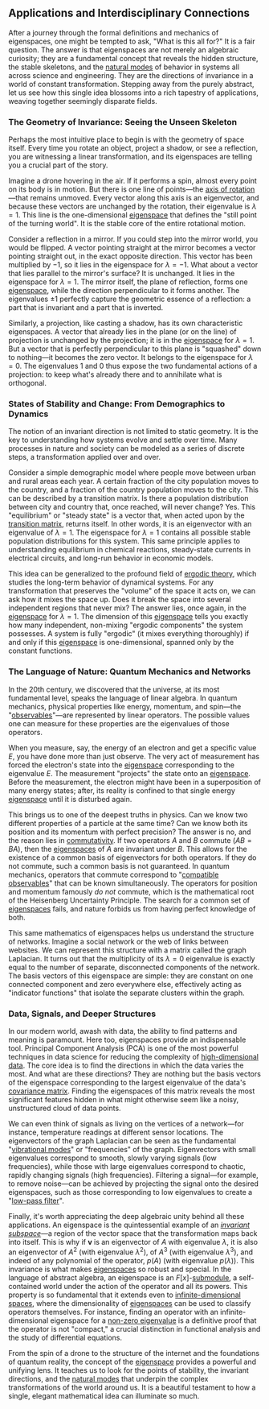 ## Applications and Interdisciplinary Connections

After a journey through the formal definitions and mechanics of eigenspaces, one might be tempted to ask, "What is this all for?" It is a fair question. The answer is that eigenspaces are not merely an algebraic curiosity; they are a fundamental concept that reveals the hidden structure, the stable skeletons, and the [natural modes](@article_id:276512) of behavior in systems all across science and engineering. They are the directions of invariance in a world of constant transformation. Stepping away from the purely abstract, let us see how this single idea blossoms into a rich tapestry of applications, weaving together seemingly disparate fields.

### The Geometry of Invariance: Seeing the Unseen Skeleton

Perhaps the most intuitive place to begin is with the geometry of space itself. Every time you rotate an object, project a shadow, or see a reflection, you are witnessing a linear transformation, and its eigenspaces are telling you a crucial part of the story.

Imagine a drone hovering in the air. If it performs a spin, almost every point on its body is in motion. But there is one line of points—the [axis of rotation](@article_id:186600)—that remains unmoved. Every vector along this axis is an eigenvector, and because these vectors are unchanged by the rotation, their eigenvalue is $\lambda=1$. This line is the one-dimensional [eigenspace](@article_id:150096) that defines the "still point of the turning world". It is the stable core of the entire rotational motion.

Consider a reflection in a mirror. If you could step into the mirror world, you would be flipped. A vector pointing straight at the mirror becomes a vector pointing straight out, in the exact opposite direction. This vector has been multiplied by $-1$, so it lies in the eigenspace for $\lambda=-1$. What about a vector that lies parallel to the mirror's surface? It is unchanged. It lies in the eigenspace for $\lambda=1$. The mirror itself, the plane of reflection, forms one [eigenspace](@article_id:150096), while the direction perpendicular to it forms another. The eigenvalues $\pm 1$ perfectly capture the geometric essence of a reflection: a part that is invariant and a part that is inverted.

Similarly, a projection, like casting a shadow, has its own characteristic eigenspaces. A vector that already lies in the plane (or on the line) of projection is unchanged by the projection; it is in the [eigenspace](@article_id:150096) for $\lambda=1$. But a vector that is perfectly perpendicular to this plane is "squashed" down to nothing—it becomes the zero vector. It belongs to the eigenspace for $\lambda=0$. The eigenvalues $1$ and $0$ thus expose the two fundamental actions of a projection: to keep what's already there and to annihilate what is orthogonal.

### States of Stability and Change: From Demographics to Dynamics

The notion of an invariant direction is not limited to static geometry. It is the key to understanding how systems evolve and settle over time. Many processes in nature and society can be modeled as a series of discrete steps, a transformation applied over and over.

Consider a simple demographic model where people move between urban and rural areas each year. A certain fraction of the city population moves to the country, and a fraction of the country population moves to the city. This can be described by a transition matrix. Is there a population distribution between city and country that, once reached, will never change? Yes. This "equilibrium" or "steady state" is a vector that, when acted upon by the [transition matrix](@article_id:145931), returns itself. In other words, it is an eigenvector with an eigenvalue of $\lambda=1$. The eigenspace for $\lambda=1$ contains all possible stable population distributions for this system. This same principle applies to understanding equilibrium in chemical reactions, steady-state currents in electrical circuits, and long-run behavior in economic models.

This idea can be generalized to the profound field of [ergodic theory](@article_id:158102), which studies the long-term behavior of dynamical systems. For any transformation that preserves the "volume" of the space it acts on, we can ask how it mixes the space up. Does it break the space into several independent regions that never mix? The answer lies, once again, in the [eigenspace](@article_id:150096) for $\lambda=1$. The dimension of this [eigenspace](@article_id:150096) tells you exactly how many independent, non-mixing "ergodic components" the system possesses. A system is fully "ergodic" (it mixes everything thoroughly) if and only if this [eigenspace](@article_id:150096) is one-dimensional, spanned only by the constant functions.

### The Language of Nature: Quantum Mechanics and Networks

In the 20th century, we discovered that the universe, at its most fundamental level, speaks the language of linear algebra. In quantum mechanics, physical properties like energy, momentum, and spin—the "[observables](@article_id:266639)"—are represented by linear operators. The possible values one can measure for these properties are the eigenvalues of those operators.

When you measure, say, the energy of an electron and get a specific value $E$, you have done more than just observe. The very act of measurement has forced the electron's state into the [eigenspace](@article_id:150096) corresponding to the eigenvalue $E$. The measurement "projects" the state onto an [eigenspace](@article_id:150096). Before the measurement, the electron might have been in a superposition of many energy states; after, its reality is confined to that single energy [eigenspace](@article_id:150096) until it is disturbed again.

This brings us to one of the deepest truths in physics. Can we know two different properties of a particle at the same time? Can we know both its position and its momentum with perfect precision? The answer is no, and the reason lies in [commutativity](@article_id:139746). If two operators $A$ and $B$ commute ($AB=BA$), then the [eigenspaces](@article_id:146862) of $A$ are invariant under $B$. This allows for the existence of a common basis of eigenvectors for both operators. If they do not commute, such a common basis is not guaranteed. In quantum mechanics, operators that commute correspond to "[compatible observables](@article_id:151272)" that can be known simultaneously. The operators for position and momentum famously *do not* commute, which is the mathematical root of the Heisenberg Uncertainty Principle. The search for a common set of [eigenspaces](@article_id:146862) fails, and nature forbids us from having perfect knowledge of both.

This same mathematics of eigenspaces helps us understand the structure of networks. Imagine a social network or the web of links between websites. We can represent this structure with a matrix called the graph Laplacian. It turns out that the multiplicity of its $\lambda=0$ eigenvalue is exactly equal to the number of separate, disconnected components of the network. The basis vectors of this eigenspace are simple: they are constant on one connected component and zero everywhere else, effectively acting as "indicator functions" that isolate the separate clusters within the graph.

### Data, Signals, and Deeper Structures

In our modern world, awash with data, the ability to find patterns and meaning is paramount. Here too, eigenspaces provide an indispensable tool. Principal Component Analysis (PCA) is one of the most powerful techniques in data science for reducing the complexity of [high-dimensional data](@article_id:138380). The core idea is to find the directions in which the data varies the most. And what are these directions? They are nothing but the basis vectors of the eigenspace corresponding to the largest eigenvalue of the data's [covariance matrix](@article_id:138661). Finding the eigenspaces of this matrix reveals the most significant features hidden in what might otherwise seem like a noisy, unstructured cloud of data points.

We can even think of signals as living on the vertices of a network—for instance, temperature readings at different sensor locations. The eigenvectors of the graph Laplacian can be seen as the fundamental "[vibrational modes](@article_id:137394)" or "frequencies" of the graph. Eigenvectors with small eigenvalues correspond to smooth, slowly varying signals (low frequencies), while those with large eigenvalues correspond to chaotic, rapidly changing signals (high frequencies). Filtering a signal—for example, to remove noise—can be achieved by projecting the signal onto the desired eigenspaces, such as those corresponding to low eigenvalues to create a "[low-pass filter](@article_id:144706)".

Finally, it's worth appreciating the deep algebraic unity behind all these applications. An eigenspace is the quintessential example of an *[invariant subspace](@article_id:136530)*—a region of the vector space that the transformation maps back into itself. This is why if $\mathbf{v}$ is an eigenvector of $A$ with eigenvalue $\lambda$, it is also an eigenvector of $A^2$ (with eigenvalue $\lambda^2$), of $A^3$ (with eigenvalue $\lambda^3$), and indeed of any polynomial of the operator, $p(A)$ (with eigenvalue $p(\lambda)$). This invariance is what makes [eigenspaces](@article_id:146862) so robust and special. In the language of abstract algebra, an eigenspace is an $F[x]$-[submodule](@article_id:148428), a self-contained world under the action of the operator and all its powers. This property is so fundamental that it extends even to [infinite-dimensional spaces](@article_id:140774), where the dimensionality of [eigenspaces](@article_id:146862) can be used to classify operators themselves. For instance, finding an operator with an infinite-dimensional eigenspace for a [non-zero eigenvalue](@article_id:269774) is a definitive proof that the operator is not "compact," a crucial distinction in functional analysis and the study of differential equations.

From the spin of a drone to the structure of the internet and the foundations of quantum reality, the concept of the [eigenspace](@article_id:150096) provides a powerful and unifying lens. It teaches us to look for the points of stability, the invariant directions, and the [natural modes](@article_id:276512) that underpin the complex transformations of the world around us. It is a beautiful testament to how a single, elegant mathematical idea can illuminate so much.